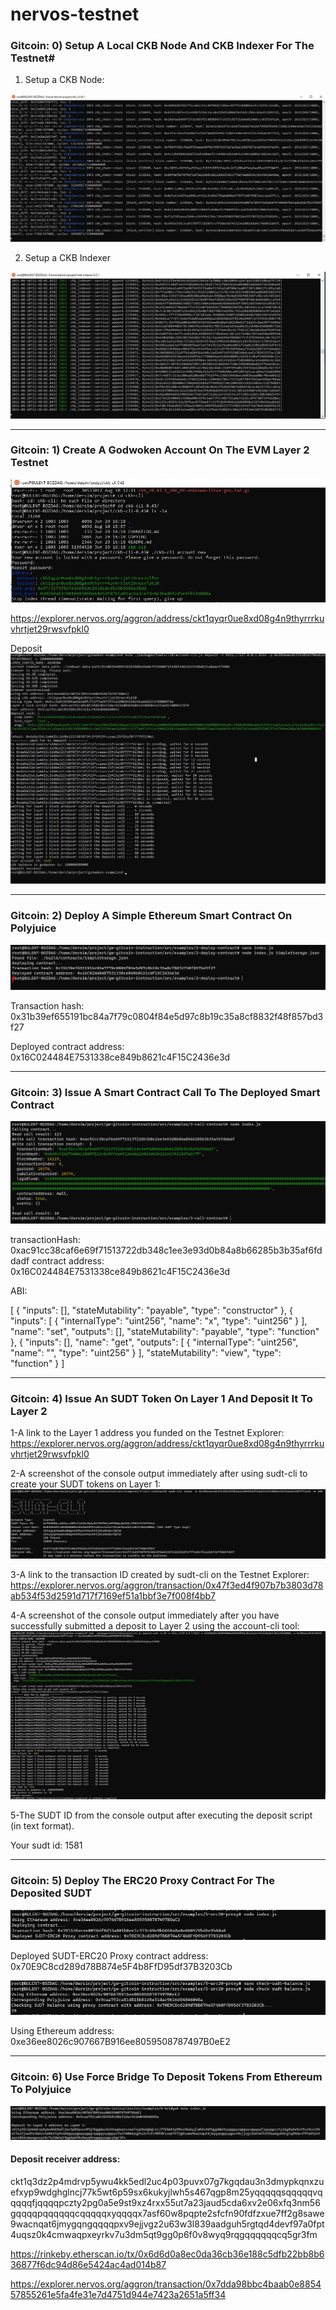 # nervos-testnet
### Gitcoin: 0) Setup A Local CKB Node And CKB Indexer For The Testnet#

1. Setup a CKB Node:

![NODE](node.jpg)

2. Setup a CKB Indexer

![Indexer](indexer.jpg)

------------

### Gitcoin: 1) Create A Godwoken Account On The EVM Layer 2 Testnet

![Account](account.jpg)

https://explorer.nervos.org/aggron/address/ckt1qyqr0ue8xd08g4n9thyrrrkuvhrtjet29rwsvfpkl0


Deposit 
![Deposit](Deposit.jpg)

------------

### Gitcoin: 2) Deploy A Simple Ethereum Smart Contract On Polyjuice
![Deployed](Deployed.jpg)

Transaction hash: 0x31b39ef655191bc84a7f79c0804f84e5d97c8b19c35a8cf8832f48f857bd3f27

Deployed contract address: 0x16C024484E7531338ce849b8621c4F15C2436e3d

------------

### Gitcoin: 3) Issue A Smart Contract Call To The Deployed Smart Contract
![Call-contract](Call-contract.jpg)

 transactionHash: 0xac91cc38caf6e69f71513722db348c1ee3e93d0b84a8b66285b3b35af6fddadf
 contract address: 0x16C024484E7531338ce849b8621c4F15C2436e3d
 
 
ABI:
 
[
    {
      "inputs": [],
      "stateMutability": "payable",
      "type": "constructor"
    },
    {
      "inputs": [
        {
          "internalType": "uint256",
          "name": "x",
          "type": "uint256"
        }
      ],
      "name": "set",
      "outputs": [],
      "stateMutability": "payable",
      "type": "function"
    },
    {
      "inputs": [],
      "name": "get",
      "outputs": [
        {
          "internalType": "uint256",
          "name": "",
          "type": "uint256"
        }
      ],
      "stateMutability": "view",
      "type": "function"
    }
]

------------

### Gitcoin: 4) Issue An SUDT Token On Layer 1 And Deposit It To Layer 2

1-A link to the Layer 1 address you funded on the Testnet Explorer:
https://explorer.nervos.org/aggron/address/ckt1qyqr0ue8xd08g4n9thyrrrkuvhrtjet29rwsvfpkl0

2-A screenshot of the console output immediately after using sudt-cli to create your SUDT tokens on Layer 1:
![create-sudt](create-sudt.jpg)

3-A link to the transaction ID created by sudt-cli on the Testnet Explorer:
https://explorer.nervos.org/aggron/transaction/0x47f3ed4f907b7b3803d78ab534f53d2591d717f7169ef51a1bbf3e7f008f4bb7

4-A screenshot of the console output immediately after you have successfully submitted a deposit to Layer 2 using the account-cli tool:
![deposited-layer2](deposited-layer2.jpg)

5-The SUDT ID from the console output after executing the deposit script (in text format).

Your sudt id: 1581

------------
 
### Gitcoin: 5) Deploy The ERC20 Proxy Contract For The Deposited SUDT
![5-deployed-sc](5-deployed-sc.jpg)

Deployed SUDT-ERC20 Proxy contract address: 0x70E9C8cd289d78B874e5F4b8FfD95df37B3203Cb

![5-check-balance](5-check-balance.jpg)

Using Ethereum address: 0xe36ee8026c907667B916ee8059508787497B0eE2

------------

### Gitcoin: 6) Use Force Bridge To Deposit Tokens From Ethereum To Polyjuice
![6-deposited](6-deposited.jpg)

#### Deposit receiver address:
ckt1q3dz2p4mdrvp5ywu4kk5edl2uc4p03puvx07g7kgqdau3n3dmypkqnxzuefxyp9wdghglncj77k5wt6p59sx6kukyjlwh5s467qgp8m25yqqqqqsqqqqqvqqqqqfjqqqqpczty2pg0a5e9st9xz4rxx55ut7a23jaud5cda6xv2e06xfq3nm56gqqqqpqqqqqqcqqqqqxyqqqqx7asf60w8pqpte2sfcfn90fdfzxue7ff2g8sawe9wacnqat6jmygqngqqqqpxv9ejjvgz2u63w3l839aadguh5rgtqd4devf97a0fpt4uqsz0k4cmwaqpxeyrkv7u3dm5qt9gg0p6f0v8wyq9rqgqqqqqqcq5gr3fm


https://rinkeby.etherscan.io/tx/0x6d6d0a8ec0da36cb36e188c5dfb22bb8b636877f6dc94d86e5424ac4ad014b87

https://explorer.nervos.org/aggron/transaction/0x7dda98bbc4baab0e885457855261e5fa4fe31e7d4751d944e7423a2651a5ff34








